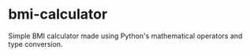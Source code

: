 # bmi-calculator

Simple BMI calculator made using Python's mathematical operators and type conversion.
